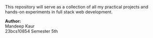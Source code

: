 This repository will serve as a collection of all my practical projects and hands-on experiments in full stack web development.

**Author:**  
Mandeep Kaur  
23bcs10854
Semester 5th
